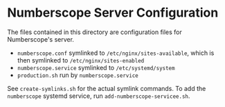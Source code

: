 # Numberscope Server Configuration

The files contained in this directory are configuration files for
Numberscope's server.

* `numberscope.conf` symlinked to `/etc/nginx/sites-available`, which is
  then symlinked to `/etc/nginx/sites-enabled`
* `numberscope.service` symlinked to `/etc/systemd/system`
* `production.sh` run by `numberscope.service`

See `create-symlinks.sh` for the actual symlink commands. To add the
`numberscope` systemd service, run `add-numberscope-servicee.sh`.
